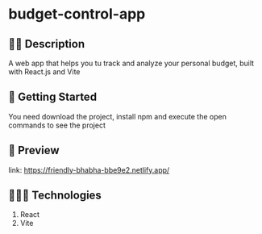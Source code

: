 # budget-control-app

## ✍🏻 Description

A web app that helps you tu track and analyze your personal budget, built with React.js and Vite

## 🚀 Getting Started

You need download the project, install npm and execute the open commands to see the project

## 🎨 Preview
link: https://friendly-bhabha-bbe9e2.netlify.app/

## 👩🏻‍💻 Technologies

1. React
2. Vite
